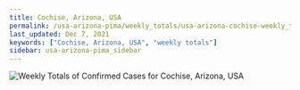 ```yaml
---
title: Cochise, Arizona, USA
permalink: /usa-arizona-pima/weekly_totals/usa-arizona-cochise-weekly_totals.html
last_updated: Dec 7, 2021
keywords: ["Cochise, Arizona, USA", "weekly totals"]
sidebar: usa-arizona-pima_sidebar
---
```


![Weekly Totals of Confirmed Cases for Cochise, Arizona, USA](/covid_tracker/images/graphs/usa-arizona-cochise-weekly_totals_graph.png)
